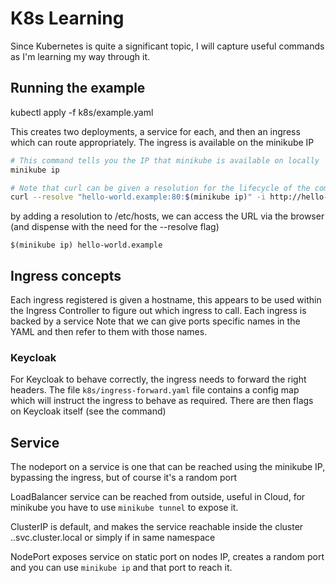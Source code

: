 # K8s Learning

Since Kubernetes is quite a significant topic, I will capture useful commands as I'm learning my way through it.

## Running the example

kubectl apply -f k8s/example.yaml

This creates two deployments, a service for each, and then an ingress which can route appropriately.
The ingress is available on the minikube IP

```bash
# This command tells you the IP that minikube is available on locally
minikube ip
```

```bash
# Note that curl can be given a resolution for the lifecycle of the command
curl --resolve "hello-world.example:80:$(minikube ip)" -i http://hello-world.example/v2
```

by adding a resolution to /etc/hosts, we can access the URL via the browser (and dispense with the need for the --resolve flag)
```
$(minikube ip) hello-world.example
```

## Ingress concepts
Each ingress registered is given a hostname, this appears to be used within the Ingress Controller to figure out which ingress to call.
Each ingress is backed by a service
Note that we can give ports specific names in the YAML and then refer to them with those names.

### Keycloak
For Keycloak to behave correctly, the ingress needs to forward the right headers.
The file `k8s/ingress-forward.yaml` file contains a config map which will instruct the ingress to behave as required.
There are then flags on Keycloak itself (see the command)

## Service
The nodeport on a service is one that can be reached using the minikube IP, bypassing the ingress, but of course it's a random port

LoadBalancer service can be reached from outside, useful in Cloud, for minikube you have to use `minikube tunnel` to expose it.

ClusterIP is default, and makes the service reachable inside the cluster
<service-name>.<namepace>.svc.cluster.local
or simply
<service-name> if in same namespace

NodePort exposes service on static port on nodes IP, creates a random port and you can use `minikube ip` and that port to reach it.
